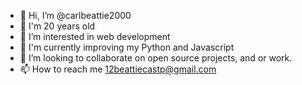 - 👋 Hi, I’m @carlbeattie2000
- :calendar: I'm 20 years old
- 👀 I’m interested in web development
- 🌱 I'm currently improving my Python and Javascript
- 💞️ I’m looking to collaborate on open source projects, and or work.
- 📫 How to reach me 12beattiecastp@gmail.com

<!---
carlbeattie2000/carlbeattie2000 is a ✨ special ✨ repository because its `README.md` (this file) appears on your GitHub profile.
You can click the Preview link to take a look at your changes.
--->
